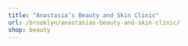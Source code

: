 ```yaml
---
title: "Anastasia’s Beauty and Skin Clinic"
url: /brooklyn/anastasias-beauty-and-skin-clinic/
shop: beauty
---
```

